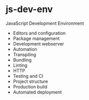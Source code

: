 # js-dev-env
JavaScript Development Environment

- Editors and configuration
- Package management
- Development webserver
- Automation
- Transpiling
- Bundling
- Linting
- HTTP
- Testing and CI
- Project structure
- Production build
- Automated deployment
